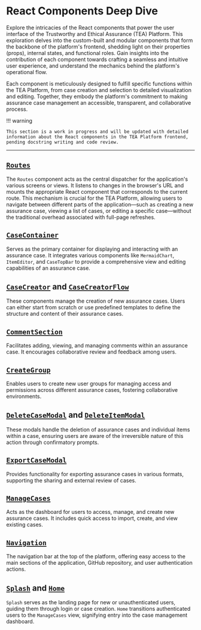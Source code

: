 # React Components Deep Dive

Explore the intricacies of the React components that power the user interface of the Trustworthy and Ethical Assurance (TEA) Platform. This exploration delves into the custom-built and modular components that form the backbone of the platform's frontend, shedding light on their properties (props), internal states, and functional roles. Gain insights into the contribution of each component towards crafting a seamless and intuitive user experience, and understand the mechanics behind the platform's operational flow.

Each component is meticulously designed to fulfill specific functions within the TEA Platform, from case creation and selection to detailed visualization and editing. Together, they embody the platform's commitment to making assurance case management an accessible, transparent, and collaborative process.

!!! warning

    This section is a work in progress and will be updated with detailed information about the React components in the TEA Platform frontend, pending docstring writing and code review.

---

## [`Routes`](https://github.com/alan-turing-institute/AssurancePlatform/blob/main/frontend/src/components/Routes.js)

The `Routes` component acts as the central dispatcher for the application's various screens or views. It listens to changes in the browser's URL and mounts the appropriate React component that corresponds to the current route. This mechanism is crucial for the TEA Platform, allowing users to navigate between different parts of the application—such as creating a new assurance case, viewing a list of cases, or editing a specific case—without the traditional overhead associated with full-page refreshes.

## [`CaseContainer`](https://github.com/alan-turing-institute/AssurancePlatform/blob/main/frontend/src/components/CaseContainer.js)

Serves as the primary container for displaying and interacting with an assurance case. It integrates various components like `MermaidChart`, `ItemEditor`, and `CaseTopBar` to provide a comprehensive view and editing capabilities of an assurance case.

## [`CaseCreator`](https://github.com/alan-turing-institute/AssurancePlatform/blob/main/frontend/src/components/CaseCreator.js) and [`CaseCreatorFlow`](https://github.com/alan-turing-institute/AssurancePlatform/blob/main/frontend/src/components/CaseCreatorFlow.jsx)

These components manage the creation of new assurance cases. Users can either start from scratch or use predefined templates to define the structure and content of their assurance cases.

## [`CommentSection`](https://github.com/alan-turing-institute/AssurancePlatform/blob/main/frontend/src/components/CommentSection.js)

Facilitates adding, viewing, and managing comments within an assurance case. It encourages collaborative review and feedback among users.

## [`CreateGroup`](https://github.com/alan-turing-institute/AssurancePlatform/blob/main/frontend/src/components/CreateGroup.js)

Enables users to create new user groups for managing access and permissions across different assurance cases, fostering collaborative environments.

## [`DeleteCaseModal`](https://github.com/alan-turing-institute/AssurancePlatform/blob/main/frontend/src/components/DeleteCaseModal.jsx) and [`DeleteItemModal`](https://github.com/alan-turing-institute/AssurancePlatform/blob/main/frontend/src/components/DeleteItemModal.jsx)

These modals handle the deletion of assurance cases and individual items within a case, ensuring users are aware of the irreversible nature of this action through confirmatory prompts.

## [`ExportCaseModal`](https://github.com/alan-turing-institute/AssurancePlatform/blob/main/frontend/src/components/ExportCaseModal.jsx)

Provides functionality for exporting assurance cases in various formats, supporting the sharing and external review of cases.

## [`ManageCases`](https://github.com/alan-turing-institute/AssurancePlatform/blob/main/frontend/src/components/ManageCases.js)

Acts as the dashboard for users to access, manage, and create new assurance cases. It includes quick access to import, create, and view existing cases.

## [`Navigation`](https://github.com/alan-turing-institute/AssurancePlatform/blob/main/frontend/src/components/Navigation.js)

The navigation bar at the top of the platform, offering easy access to the main sections of the application, GitHub repository, and user authentication actions.

## [`Splash`](https://github.com/alan-turing-institute/AssurancePlatform/blob/main/frontend/src/components/Home.js) and [`Home`](https://github.com/alan-turing-institute/AssurancePlatform/blob/main/frontend/src/components/Home.js)

`Splash` serves as the landing page for new or unauthenticated users, guiding them through login or case creation. `Home` transitions authenticated users to the `ManageCases` view, signifying entry into the case management dashboard.

<!--
[**`CaseContainer`**](https://github.com/alan-turing-institute/AssurancePlatform/blob/main/frontend/src/components/CaseContainer.js): The central hub of the assurance case visualization, this component orchestrates the display of assurance cases by dynamically rendering various sub-components based on the application's state. It also processes the JSON from assurance case API responses into markdown for visualization.

[**`CaseSelector`**](https://github.com/alan-turing-institute/AssurancePlatform/blob/main/frontend/src/components/CaseSelector.js): Functions as an interactive drop-down menu, enabling users to navigate through and select assurance cases stored in the database for viewing or editing.

[**`CaseCreator`**](https://github.com/alan-turing-institute/AssurancePlatform/blob/main/frontend/src/components/CaseCreator.js): A user-friendly form component that facilitates the creation of new assurance cases by submitting data to the corresponding API endpoint.

[**`ItemViewer`**](https://github.com/alan-turing-institute/AssurancePlatform/blob/main/frontend/src/components/ItemViewer.js): Specialized for displaying details of database objects associated with an assurance case, such as goals, contexts, and claims. It reveals the complexity of assurance cases in a digestible text format.

[**`ItemEditor`**](https://github.com/alan-turing-institute/AssurancePlatform/blob/main/frontend/src/components/ItemEditor.js): Activated via the "Edit" action in the `ItemViewer`, this component allows for in-depth modification of assurance case elements, enriching the platform's interactive editing capabilities.

[**`ItemCreator`**](https://github.com/alan-turing-institute/AssurancePlatform/blob/main/frontend/src/components/ItemCreator.js): Emerges within the `CaseContainer` to assist users in constructing new elements (e.g., goals, contexts) as direct descendants of the currently edited object, further enhancing the case-building process.

[**`Mermaid`**](https://github.com/alan-turing-institute/AssurancePlatform/blob/main/frontend/src/components/Mermaid.js): Employs the Mermaid library to render graphical representations of assurance cases, transforming markdown into visually engaging diagrams that elucidate the structure and relationships within a case. Read more about it [here](mermaid.md).

[**`Home`**](https://github.com/alan-turing-institute/AssurancePlatform/blob/main/frontend/src/components/Home.js): The starting point of the application, offering straightforward navigation to essential components like the `CaseCreator` and `CaseSelector`, welcoming users into the world of assurance case management.

[**`Routes`**](https://github.com/alan-turing-institute/AssurancePlatform/blob/main/frontend/src/components/Routes.js): Defines the navigational structure of the application, ensuring smooth transitions between the home page, case creation, selection, and detailed case view components, facilitating a cohesive user journey through the platform.
-->

